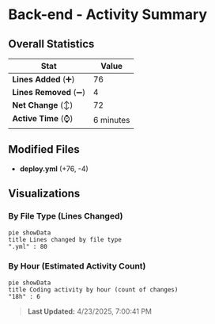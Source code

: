 # Back-end - Activity Summary 

## Overall Statistics

| Stat                   | Value                                                             |
| ---------------------- | ----------------------------------------------------------------- |
| **Lines Added** (➕)   | 76                                          |
| **Lines Removed** (➖) | 4                                        |
| **Net Change** (↕)    | 72                |
| **Active Time** (⌚)   | 6 minutes |


## Modified Files
- **deploy.yml** (+76, -4)

## Visualizations

### By File Type (Lines Changed)

```mermaid
pie showData
title Lines changed by file type
".yml" : 80
```

### By Hour (Estimated Activity Count)

```mermaid
pie showData
title Coding activity by hour (count of changes)
"18h" : 6
```


> **Last Updated:** 4/23/2025, 7:00:41 PM